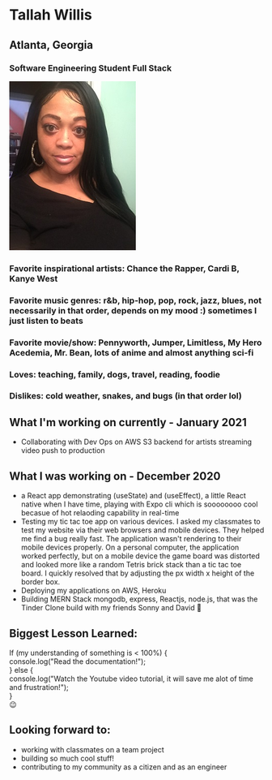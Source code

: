 
# Tallah Willis
## Atlanta, Georgia
### Software Engineering Student Full Stack
![Image](https://github.com/twillisdev/twillisdev.github.io/blob/main/Tallah%20for%20Git.io.jpg)
### Favorite inspirational artists: Chance the Rapper, Cardi B, Kanye West
### Favorite music genres: r&b, hip-hop, pop, rock, jazz, blues, not necessarily in that order, depends on my mood :) sometimes I just listen to beats 
### Favorite movie/show: Pennyworth, Jumper, Limitless, My Hero Acedemia, Mr. Bean, lots of anime and almost anything sci-fi
### Loves: teaching, family, dogs, travel, reading, foodie
### Dislikes: cold weather, snakes, and bugs (in that order lol)

## What I'm working on currently - January 2021
- Collaborating with Dev Ops on AWS S3 backend for artists streaming video push to production

## What I was working on - December 2020
- a React app demonstrating (useState) and (useEffect), a little React native when I have time, playing with Expo cli which is soooooooo cool becasue of hot relaoding capability in real-time 
- Testing my tic tac toe app on various devices. I asked my classmates to test my website via their web browsers and mobile devices. 
They helped me find a bug really fast. The application wasn't rendering to their mobile devices properly. On a personal computer, the application worked perfectly, but on a mobile device the game board was distorted and looked more like a random Tetris brick stack than a tic tac toe board. I quickly resolved that by adjusting the px width x height of the border box.
- Deploying my applications on AWS, Heroku
- Building MERN Stack mongodb, express, Reactjs, node.js, that was the Tinder Clone build with my friends Sonny and David 🚀


## Biggest Lesson Learned: 
If (my understanding of something is < 100%) { <br>
   console.log("Read the documentation!"); <br>
} else { <br>
   console.log("Watch the Youtube video tutorial, it will save me alot of time and frustration!"); <br>
   } <br>
   :wink:
   
## Looking forward to:
- working with classmates on a team project
- building so much cool stuff!
- contributing to my community as a citizen and as an engineer


